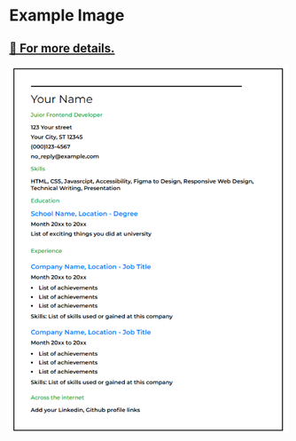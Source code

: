 <h1>Example Image</h1>
<h2 align="strat">
  <a href="https://roadmap.sh/projects/single-page-cv">🔗 For more details.</a>
</h2>
<p align="center">
  <img src="./assets/image.png" alt="Example Image"/>
</p>
